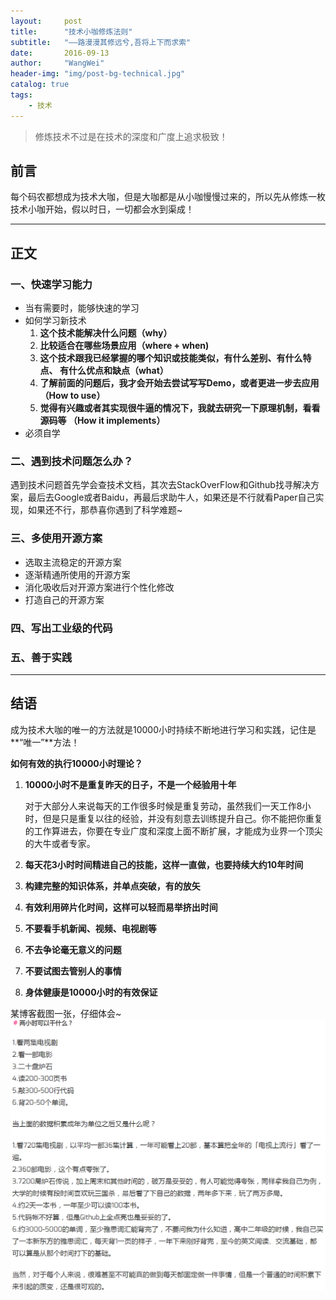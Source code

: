```yaml
---
layout:     post
title:      "技术小咖修炼法则"
subtitle:   "——路漫漫其修远兮,吾将上下而求索"
date:       2016-09-13
author:     "WangWei"
header-img: "img/post-bg-technical.jpg"
catalog: true
tags:
    - 技术
---
```



> 修炼技术不过是在技术的深度和广度上追求极致！

## 前言

每个码农都想成为技术大咖，但是大咖都是从小咖慢慢过来的，所以先从修炼一枚技术小咖开始，假以时日，一切都会水到渠成！

---

## 正文

### 一、快速学习能力

* 当有需要时，能够快速的学习
* 如何学习新技术
    1.  **这个技术能解决什么问题（why）**
    2.  **比较适合在哪些场景应用（where + when)**
    3.  **这个技术跟我已经掌握的哪个知识或技能类似，有什么差别、有什么特点、 有什么优点和缺点（what）**
    4.  **了解前面的问题后，我才会开始去尝试写写Demo，或者更进一步去应用（How to use）**
    5.  **觉得有兴趣或者其实现很牛逼的情况下，我就去研究一下原理机制，看看源码等 （How it implements）**
* 必须自学

### 二、遇到技术问题怎么办？

遇到技术问题首先学会查技术文档，其次去StackOverFlow和Github找寻解决方案，最后去Google或者Baidu，再最后求助牛人，如果还是不行就看Paper自己实现，如果还不行，那恭喜你遇到了科学难题~

### 三、多使用开源方案
* 选取主流稳定的开源方案
* 逐渐精通所使用的开源方案
* 消化吸收后对开源方案进行个性化修改
* 打造自己的开源方案

### 四、写出工业级的代码

### 五、善于实践
---

## 结语

成为技术大咖的唯一的方法就是10000小时持续不断地进行学习和实践，记住是**“唯一”**方法！

**如何有效的执行10000小时理论？**

1. **10000小时不是重复昨天的日子，不是一个经验用十年**
   
   对于大部分人来说每天的工作很多时候是重复劳动，虽然我们一天工作8小时，但是只是重复以往的经验，并没有刻意去训练提升自己。你不能把你重复的工作算进去，你要在专业广度和深度上面不断扩展，才能成为业界一个顶尖的大牛或者专家。
2. **每天花3小时时间精进自己的技能，这样一直做，也要持续大约10年时间**
3. **构建完整的知识体系，并单点突破，有的放矢**
4. **有效利用碎片化时间，这样可以轻而易举挤出时间**
5. **不要看手机新闻、视频、电视剧等**
6. **不去争论毫无意义的问题**
7. **不要试图去管别人的事情**
8. **身体健康是10000小时的有效保证**

某博客截图一张，仔细体会~
![img](/img/in-post/post-technical-experts/p01.png)
